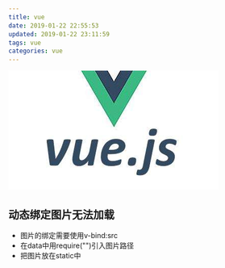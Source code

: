 ```yaml
---
title: vue
date: 2019-01-22 22:55:53
updated: 2019-01-22 23:11:59
tags: vue
categories: vue
---
```


![你想要输入的替代文字](vue/vue.jpg)

## 动态绑定图片无法加载
- 图片的绑定需要使用v-bind:src
- 在data中用require("")引入图片路径
- 把图片放在static中